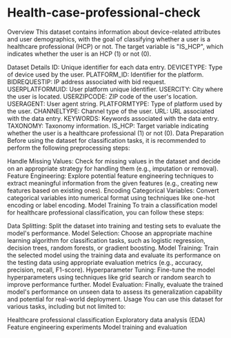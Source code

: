 # Health-case-professional-check

Overview
This dataset contains information about device-related attributes and user demographics, with the goal of classifying whether a user is a healthcare professional (HCP) or not. The target variable is "IS_HCP", which indicates whether the user is an HCP (1) or not (0).

Dataset Details
ID: Unique identifier for each data entry.
DEVICETYPE: Type of device used by the user.
PLATFORM_ID: Identifier for the platform.
BIDREQUESTIP: IP address associated with bid request.
USERPLATFORMUID: User platform unique identifier.
USERCITY: City where the user is located.
USERZIPCODE: ZIP code of the user's location.
USERAGENT: User agent string.
PLATFORMTYPE: Type of platform used by the user.
CHANNELTYPE: Channel type of the user.
URL: URL associated with the data entry.
KEYWORDS: Keywords associated with the data entry.
TAXONOMY: Taxonomy information.
IS_HCP: Target variable indicating whether the user is a healthcare professional (1) or not (0).
Data Preparation
Before using the dataset for classification tasks, it is recommended to perform the following preprocessing steps:

Handle Missing Values: Check for missing values in the dataset and decide on an appropriate strategy for handling them (e.g., imputation or removal).
Feature Engineering: Explore potential feature engineering techniques to extract meaningful information from the given features (e.g., creating new features based on existing ones).
Encoding Categorical Variables: Convert categorical variables into numerical format using techniques like one-hot encoding or label encoding.
Model Training
To train a classification model for healthcare professional classification, you can follow these steps:

Data Splitting: Split the dataset into training and testing sets to evaluate the model's performance.
Model Selection: Choose an appropriate machine learning algorithm for classification tasks, such as logistic regression, decision trees, random forests, or gradient boosting.
Model Training: Train the selected model using the training data and evaluate its performance on the testing data using appropriate evaluation metrics (e.g., accuracy, precision, recall, F1-score).
Hyperparameter Tuning: Fine-tune the model hyperparameters using techniques like grid search or random search to improve performance further.
Model Evaluation: Finally, evaluate the trained model's performance on unseen data to assess its generalization capability and potential for real-world deployment.
Usage
You can use this dataset for various tasks, including but not limited to:

Healthcare professional classification
Exploratory data analysis (EDA)
Feature engineering experiments
Model training and evaluation
